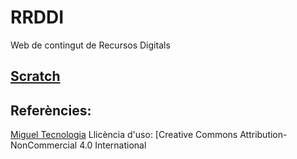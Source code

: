 # RRDDI
Web de contingut de Recursos Digitals
## [Scratch]()
## Referències:
  [Miguel Tecnologia](https://sites.google.com/site/migueltecnologia)
Llicència d'uso: [Creative Commons Attribution-NonCommercial 4.0 International 

